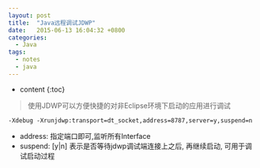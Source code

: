 ```yaml
---
layout: post
title:  "Java远程调试JDWP"
date:   2015-06-13 16:04:32 +0800
categories:
  - Java
tags:
  - notes
  - java
---
```


* content
{:toc}

> 使用JDWP可以方便快捷的对非Eclipse环境下启动的应用进行调试

```
-Xdebug -Xrunjdwp:transport=dt_socket,address=8787,server=y,suspend=n
```
- address: 指定端口即可,监听所有Interface
- suspend: [y|n] 表示是否等待jdwp调试端连接上之后, 再继续启动, 可用于调试启动过程
